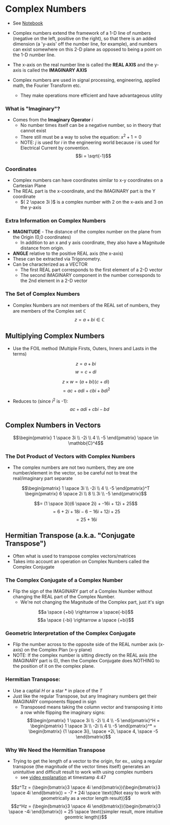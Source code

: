 # Complex Numbers

- See [Notebook](./complexnumbers.ipynb)

- Complex numbers extend the framework of a 1-D line of numbers (negative on the left, positive on the right), so that there is an added dimension (a 'y-axis' off the number line, for example), and numbers can exist somewhere on this 2-D plane as opposed to being a point on the 1-D number line.
- The x-axis on the real number line is called the **REAL AXIS** and the y-axis is called the **IMAGINARY AXIS**
- Complex numbers are used in signal processing, engineering, applied math, the Fourier Transform etc.
  - They make operations more efficient and have advantageous utility

### What is "Imaginary"?

- Comes from the **Imaginary Operator** $i$
  - No number times itself can be a negative number, so in theory that cannot exist
  - There still must be a way to solve the equation: $x^2 + 1 = 0$
  - NOTE: $j$ is used for $i$ in the engineering world because $i$ is used for Electrical Current by convention.
    $$i = \sqrt{-1}$$

### Coordinates

- Complex numbers can have coordinates similar to x-y coordinates on a Cartesian Plane
- The REAL part is the x-coordinate, and the IMAGINARY part is the Y coordinate
  - $( 2 \space 3i )$ is a complex number with 2 on the x-axis and 3 on the y-axis

### Extra Information on Complex Numbers

- **MAGNITUDE** - The distance of the complex number on the plane from the Origin (0,0 coordinates)
  - In addition to an x and y axis coordinate, they also have a Magnitude distance from origin.
- **ANGLE** relative to the positive REAL axis (the x-axis)
- These can be extracted via Trigonometry.
- Can be characterized as a VECTOR
  - The first REAL part corresponds to the first element of a 2-D vector
  - The second IMAGINARY component in the number corresponds to the 2nd element in a 2-D vector

### The Set of Complex Numbers

- Complex Numbers are not members of the REAL set of numbers, they are members of the Complex set $\mathbb{C}$
  $$z = a + bi \in \mathbb{C}$$

## Multiplying Complex Numbers

- Use the FOIL method (Multiple Firsts, Outers, Inners and Lasts in the terms)

$$z = a + bi$$
$$w = c + di$$

$$z \times w = (a + bi)(c + di)$$
$$= ac + adi + cbi + bdi^2$$

- Reduces to (since $i^2$ is -1):
  $$ac + adi + cbi - bd$$

## Complex Numbers in Vectors

$$\begin{pmatrix} 1 \space 3i \\ -2i \\ 4 \\ -5 \end{pmatrix} \space \in \mathbb{C}^4$$

### The Dot Product of Vectors with Complex Numbers

- The complex numbers are not two numbers, they are one number/element in the vector, so be careful not to treat the real/imaginary part separate

$$\begin{pmatrix} 1 \space 3i \\ -2i \\ 4 \\ -5 \end{pmatrix}^T \begin{pmatrix} 6 \space 2i \\ 8 \\ 3i \\ -5 \end{pmatrix}$$

$$= (1 \space 3i)(6 \space 2i) + -16i + 12i + 25$$
$$= 6 + 2i + 18i - 6 -16i + 12i + 25$$
$$= 25 + 16i$$

## Hermitian Transpose (a.k.a. "Conjugate Transpose")

- Often what is used to transpose complex vectors/matrices
- Takes into account an operation on Complex Numbers called the Complex Conjugate

### The Complex Conjugate of a Complex Number

- Flip the sign of the IMAGINARY part of a Complex Number without changing the REAL part of the Complex Number.
  - We're not changing the Magnitude of the Complex part, just it's sign

$$a \space {+bi} \rightarrow a \space{-bi}$$
$$a \space {-bi} \rightarrow a \space {+bi}$$

### Geometric Interpretation of the Complex Conjugate

- Flip the number across to the opposite side of the REAL number axis (x-axis) on the Complex Plan (x-y plane)
- NOTE: If the complex number is sitting directly on the REAL axis (the IMAGINARY part is 0), then the Complex Conjugate does NOTHING to the position of it on the complex plane.

### Hermitian Transpose:

- Use a captial $H$ or a star $*$ in place of the $T$
- Just like the regular Transpose, but any Imaginary numbers get their IMAGINARY components flipped in sign
  - Transposed means taking the column vector and transposing it into a row while flipping the imaginary signs:
    $$\begin{pmatrix} 1 \space 3i \\ -2i \\ 4 \\ -5 \end{pmatrix}^H = \begin{pmatrix} 1 \space 3i \\ -2i \\ 4 \\ -5 \end{pmatrix}^* = \begin{bmatrix} {1 \space 3i}, \space  +2i, \space  4, \space  -5 \end{bmatrix}$$

### Why We Need the Hermitian Transpose

- Trying to get the length of a vector to the origin, for ex., using a regular transpose (the magnitude of the vector times itself) generates an unintuitive and difficult result to work with using complex numbers
  - see [video explanation](https://www.udemy.com/course/linear-algebra-theory-and-implementation/learn/lecture/10992922) at timestamp 4:47

$$z^Tz = (\begin{bmatrix}3 \space 4i \end{bmatrix})(\begin{bmatrix}3 \space 4i \end{bmatrix}) = -7 + 24i \space \text{(Not easy to work with geometrically as a vector length result)}$$
$$z^Hz = (\begin{bmatrix}3 \space 4i \end{bmatrix})(\begin{bmatrix}3 \space -4i \end{bmatrix}) = 25 \space \text{(simpler result, more intuitive geomtric length)}$$
